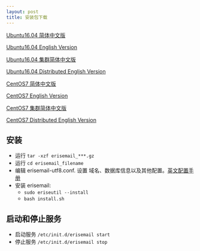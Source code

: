 ```yaml
---
layout: post
title: 安装包下载
---
```


[Ubuntu16.04 简体中文版](https://github.com/uplusware/erisemail/raw/master/ubuntu-erisemail-bin-cn-utf8-x86_64-linux-1.6.10.tar.gz)

[Ubuntu16.04 English Version](https://github.com/uplusware/erisemail/raw/master/ubuntu-erisemail-bin-en-utf8-x86_64-linux-1.6.10.tar.gz)

[Ubuntu16.04 集群简体中文版](https://github.com/uplusware/erisemail/raw/master/ubuntu-erisemail-bin-cn-utf8-x86_64-linux-1.6.10-dist.tar.gz)

[Ubuntu16.04 Distributed English Version](https://github.com/uplusware/erisemail/raw/master/ubuntu-erisemail-bin-en-utf8-x86_64-linux-1.6.10-dist.tar.gz)

[CentOS7 简体中文版](https://github.com/uplusware/erisemail/raw/master/centos7-erisemail-bin-cn-utf8-x86_64-linux-1.6.10.tar.gz)

[CentOS7 English Version](https://github.com/uplusware/erisemail/raw/master/centos7-erisemail-bin-en-utf8-x86_64-linux-1.6.10.tar.gz)

[CentOS7 集群简体中文版](https://github.com/uplusware/erisemail/raw/master/centos7-erisemail-bin-cn-utf8-x86_64-linux-1.6.10-dist.tar.gz)

[CentOS7 Distributed English Version](https://github.com/uplusware/erisemail/raw/master/centos7-erisemail-bin-en-utf8-x86_64-linux-1.6.10-dist.tar.gz)


## 安装
* 运行 `tar -xzf erisemail_***.gz`  
* 运行 `cd erisemail_filename`  
* 编辑 erisemail-utf8.conf. 设置 域名、数据库信息以及其他配置。[英文配置手册](http://erisesoft.com/2018/05/09/%E8%8B%B1%E6%96%87%E9%85%8D%E7%BD%AE%E6%89%8B%E5%86%8C.html)  
* 安装 erisemail:   
  * `sudo eriseutil --install`  
  * `bash install.sh`  

## 启动和停止服务
* 启动服务 `/etc/init.d/erisemail start`  
* 停止服务 `/etc/init.d/erisemail stop`  
